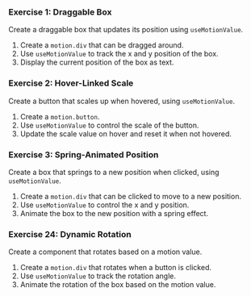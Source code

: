 ### Exercise 1: Draggable Box

Create a draggable box that updates its position using `useMotionValue`.

1. Create a `motion.div` that can be dragged around.
2. Use `useMotionValue` to track the x and y position of the box.
3. Display the current position of the box as text.

### Exercise 2: Hover-Linked Scale

Create a button that scales up when hovered, using `useMotionValue`.

1. Create a `motion.button`.
2. Use `useMotionValue` to control the scale of the button.
3. Update the scale value on hover and reset it when not hovered.

### Exercise 3: Spring-Animated Position

Create a box that springs to a new position when clicked, using `useMotionValue`.

1. Create a `motion.div` that can be clicked to move to a new position.
2. Use `useMotionValue` to control the x and y position.
3. Animate the box to the new position with a spring effect.

### Exercise 24: Dynamic Rotation

Create a component that rotates based on a motion value.

1. Create a `motion.div` that rotates when a button is clicked.
2. Use `useMotionValue` to track the rotation angle.
3. Animate the rotation of the box based on the motion value.

